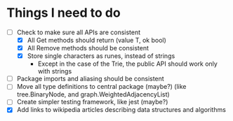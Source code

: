 # Things I need to do

<!-- TODO:-->

- [ ] Check to make sure all APIs are consistent
    - [x] All Get methods should return (value T, ok bool)
    - [x] All Remove methods should be consistent
    - [x] Store single characters as runes, instead of strings
        - Except in the case of the Trie, the public API should work only with strings
- [ ] Package imports and aliasing should be consistent
- [ ] Move all type definitions to central package (maybe?) (like tree.BinaryNode, and graph.WeightedAdjacencyList)
- [ ] Create simpler testing framework, like jest (maybe?)
- [x] Add links to wikipedia articles describing data structures and algorithms
